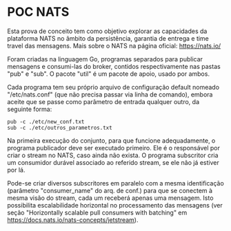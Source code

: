 # POC NATS

Esta prova de conceito tem como objetivo explorar as capacidades da plataforma NATS no âmbito da persistência, garantia de entrega e time travel das mensagens.  Mais sobre o NATS na página oficial: https://nats.io/

Foram criadas na linguagem Go, programas separados para publicar mensagens e consumi-las do broker, contidos respectivamente nas pastas "pub" e "sub".  O pacote "util" é um pacote de apoio, usado por ambos.

Cada programa tem seu próprio arquivo de configuração default nomeado "/etc/nats.conf" (que não precisa passar via linha de comando), embora aceite que se passe como parâmetro de entrada qualquer outro, da seguinte forma:

`pub -c ./etc/new_conf.txt`  
`sub -c ./etc/outros_parametros.txt`

Na primeira execução do conjunto, para que funcione adequadamente, o programa publicador deve ser executado primeiro.  Ele é o responsável por criar o stream no NATS, caso ainda não exista.  O programa subscritor cria um consumidor durável associado ao referido stream, se ele não já estiver por lá.

Pode-se criar diversos subscritores em paralelo com a mesma identificação (parâmetro "consumer_name" do arq. de conf.) para que se conectem à mesma visão do stream, cada um receberá apenas uma mensagem.  Isto possibilita escalabilidade horizontal no processamento das mensagens (ver seção "Horizontally scalable pull consumers with batching" em https://docs.nats.io/nats-concepts/jetstream).
